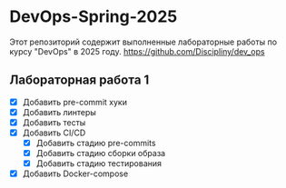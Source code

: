 # DevOps-Spring-2025

Этот репозиторий содержит выполненные лабораторные работы по курсу "DevOps" в 2025 году. https://github.com/Discipliny/dev_ops

## Лабораторная работа 1

- [x] Добавить pre-commit хуки
- [x] Добавить линтеры
- [x] Добавить тесты
- [x] Добавить CI/CD
    - [x] Добавить стадию pre-commits
    - [x] Добавить стадию сборки образа
    - [x] Добавить стадию тестирования
- [x] Добавить Docker-compose
